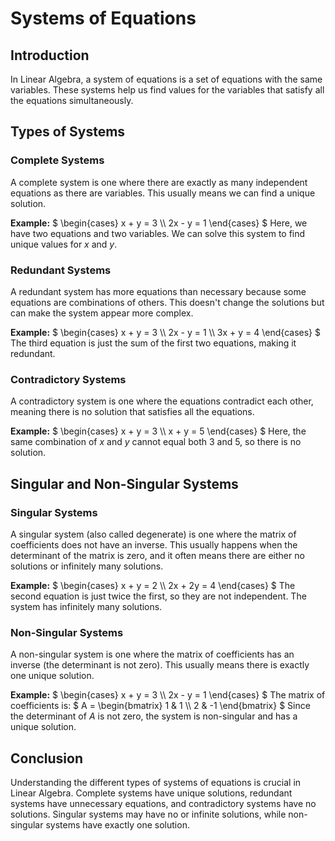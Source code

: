 # Systems of Equations

## Introduction
In Linear Algebra, a system of equations is a set of equations with the same variables. These systems help us find values for the variables that satisfy all the equations simultaneously.

## Types of Systems

### Complete Systems
A complete system is one where there are exactly as many independent equations as there are variables. This usually means we can find a unique solution.

**Example:**
$`
\begin{cases}
x + y = 3 \\
2x - y = 1
\end{cases}
`$
Here, we have two equations and two variables. We can solve this system to find unique values for $` x `$ and $` y `$.

### Redundant Systems
A redundant system has more equations than necessary because some equations are combinations of others. This doesn't change the solutions but can make the system appear more complex.

**Example:**
$`
\begin{cases}
x + y = 3 \\
2x - y = 1 \\
3x + y = 4
\end{cases}
`$
The third equation is just the sum of the first two equations, making it redundant.

### Contradictory Systems
A contradictory system is one where the equations contradict each other, meaning there is no solution that satisfies all the equations.

**Example:**
$`
\begin{cases}
x + y = 3 \\
x + y = 5
\end{cases}
`$
Here, the same combination of $` x `$ and $` y `$ cannot equal both 3 and 5, so there is no solution.

## Singular and Non-Singular Systems

### Singular Systems
A singular system (also called degenerate) is one where the matrix of coefficients does not have an inverse. This usually happens when the determinant of the matrix is zero, and it often means there are either no solutions or infinitely many solutions.

**Example:**
$`
\begin{cases}
x + y = 2 \\
2x + 2y = 4
\end{cases}
`$
The second equation is just twice the first, so they are not independent. The system has infinitely many solutions.

### Non-Singular Systems
A non-singular system is one where the matrix of coefficients has an inverse (the determinant is not zero). This usually means there is exactly one unique solution.

**Example:**
$`
\begin{cases}
x + y = 3 \\
2x - y = 1
\end{cases}
`$
The matrix of coefficients is:
$`
A = \begin{bmatrix}
1 & 1 \\
2 & -1
\end{bmatrix}
`$
Since the determinant of $` A `$ is not zero, the system is non-singular and has a unique solution.

## Conclusion
Understanding the different types of systems of equations is crucial in Linear Algebra. Complete systems have unique solutions, redundant systems have unnecessary equations, and contradictory systems have no solutions. Singular systems may have no or infinite solutions, while non-singular systems have exactly one solution.
